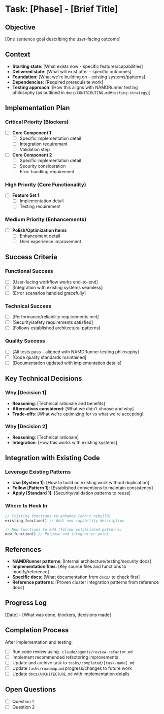 # Task: [Phase] - [Brief Title]

## Objective
[One sentence goal describing the user-facing outcome]

## Context
- **Starting state**: [What exists now - specific features/capabilities]
- **Delivered state**: [What will exist after - specific outcomes]
- **Foundation**: [What we're building on - existing systems/patterns]
- **Dependencies**: [Required prerequisite work]
- **Testing approach**: [How this aligns with NAMDRunner testing philosophy (as outlined in `docs/CONTRIBUTING.md#testing-strategy`)]

## Implementation Plan

### Critical Priority (Blockers)
- [ ] **Core Component 1**
  - [ ] Specific implementation detail
  - [ ] Integration requirement
  - [ ] Validation step

- [ ] **Core Component 2**
  - [ ] Specific implementation detail
  - [ ] Security consideration
  - [ ] Error handling requirement

### High Priority (Core Functionality)
- [ ] **Feature Set 1**
  - [ ] Implementation detail
  - [ ] Testing requirement

### Medium Priority (Enhancements)
- [ ] **Polish/Optimization Items**
  - [ ] Enhancement detail
  - [ ] User experience improvement

## Success Criteria

### Functional Success
- [ ] [User-facing workflow works end-to-end]
- [ ] [Integration with existing systems seamless]
- [ ] [Error scenarios handled gracefully]

### Technical Success
- [ ] [Performance/reliability requirements met]
- [ ] [Security/safety requirements satisfied]
- [ ] [Follows established architectural patterns]

### Quality Success
- [ ] [All tests pass - aligned with NAMDRunner testing philosophy]
- [ ] [Code quality standards maintained]
- [ ] [Documentation updated with implementation details]

## Key Technical Decisions

### Why [Decision 1]
- **Reasoning**: [Technical rationale and benefits]
- **Alternatives considered**: [What we didn't choose and why]
- **Trade-offs**: [What we're optimizing for vs what we're accepting]

### Why [Decision 2]
- **Reasoning**: [Technical rationale]
- **Integration**: [How this works with existing systems]

## Integration with Existing Code

### Leverage Existing Patterns
- **Use [System 1]**: [How to build on existing work without duplication]
- **Follow [Pattern 1]**: [Established conventions to maintain consistency]
- **Apply [Standard 1]**: [Security/validation patterns to reuse]

### Where to Hook In
```rust
// Existing functions to enhance (don't rebuild)
existing_function() // Add: new capability description

// New functions to add (follow established patterns)
new_function() // Purpose and integration point
```

## References
- **NAMDRunner patterns**: [Internal architecture/testing/security docs]
- **Implementation files**: [Key source files and functions to modify/reference]
- **Specific docs**: [What documentation from `docs/` to check first]
- **Reference patterns**: [Proven cluster integration patterns from reference docs]

## Progress Log
[Date] - [What was done, blockers, decisions made]

## Completion Process
After implementation and testing:
- [ ] Run code review using `.claude/agents/review-refactor.md`
- [ ] Implement recommended refactoring improvements
- [ ] Update and archive task to `tasks/completed/[task-name].md`
- [ ] Update `tasks/roadmap.md` progress/changes to future work
- [ ] Update `docs/ARCHITECTURE.md` with implementation details

## Open Questions
- [ ] Question 1
- [ ] Question 2